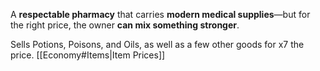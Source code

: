 A **respectable pharmacy** that carries **modern medical supplies**—but for the right price, the owner **can mix something stronger**.

Sells Potions, Poisons, and Oils, as well as a few other goods for x7 the price.
[[Economy#Items|Item Prices]]
